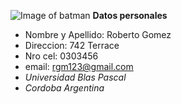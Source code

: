 ![Image of batman](https://cdn0.iconfinder.com/data/icons/famous-character-vol-1-colored/48/JD-22-512.png)
**Datos personales**

* Nombre y Apellido: Roberto Gomez
* Direccion: 742  Terrace
* Nro cel: 0303456
* email: rgm123@gmail.com
* *Universidad Blas Pascal*
* *Cordoba Argentina*